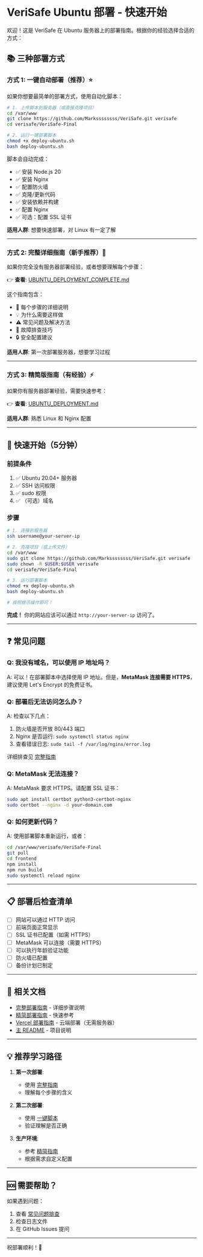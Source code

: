 # VeriSafe Ubuntu 部署 - 快速开始

欢迎！这是 VeriSafe 在 Ubuntu 服务器上的部署指南。根据你的经验选择合适的方式：

## 📚 三种部署方式

### 方式 1: 一键自动部署（推荐）⭐

如果你想要最简单的部署方式，使用自动化脚本：

```bash
# 1. 上传脚本到服务器（或直接克隆项目）
cd /var/www
git clone https://github.com/Markssssssss/VeriSafe.git verisafe
cd verisafe/VeriSafe-Final

# 2. 运行一键部署脚本
chmod +x deploy-ubuntu.sh
bash deploy-ubuntu.sh
```

脚本会自动完成：
- ✅ 安装 Node.js 20
- ✅ 安装 Nginx
- ✅ 配置防火墙
- ✅ 克隆/更新代码
- ✅ 安装依赖并构建
- ✅ 配置 Nginx
- ✅ 可选：配置 SSL 证书

**适用人群**: 想要快速部署，对 Linux 有一定了解

---

### 方式 2: 完整详细指南（新手推荐）📖

如果你完全没有服务器部署经验，或者想要理解每个步骤：

👉 **查看**: [UBUNTU_DEPLOYMENT_COMPLETE.md](./UBUNTU_DEPLOYMENT_COMPLETE.md)

这个指南包含：
- 📝 每个步骤的详细说明
- 💡 为什么需要这样做
- ⚠️  常见问题及解决方法
- 🔧 故障排查技巧
- 🔒 安全配置建议

**适用人群**: 第一次部署服务器，想要学习过程

---

### 方式 3: 精简版指南（有经验）⚡

如果你有服务器部署经验，需要快速参考：

👉 **查看**: [UBUNTU_DEPLOYMENT.md](./UBUNTU_DEPLOYMENT.md)

**适用人群**: 熟悉 Linux 和 Nginx 配置

---

## 🚀 快速开始（5分钟）

### 前提条件

1. ✅ Ubuntu 20.04+ 服务器
2. ✅ SSH 访问权限
3. ✅ sudo 权限
4. ✅ （可选）域名

### 步骤

```bash
# 1. 连接到服务器
ssh username@your-server-ip

# 2. 克隆项目（或上传文件）
cd /var/www
sudo git clone https://github.com/Markssssssss/VeriSafe.git verisafe
sudo chown -R $USER:$USER verisafe
cd verisafe/VeriSafe-Final

# 3. 运行部署脚本
chmod +x deploy-ubuntu.sh
bash deploy-ubuntu.sh

# 按照提示操作即可！
```

**完成！** 你的网站应该可以通过 `http://your-server-ip` 访问了。

---

## ❓ 常见问题

### Q: 我没有域名，可以使用 IP 地址吗？

A: 可以！在部署脚本中选择使用 IP 地址。但是，**MetaMask 连接需要 HTTPS**，建议使用 Let's Encrypt 的免费证书。

### Q: 部署后无法访问怎么办？

A: 检查以下几点：
1. 防火墙是否开放 80/443 端口
2. Nginx 是否运行: `sudo systemctl status nginx`
3. 查看错误日志: `sudo tail -f /var/log/nginx/error.log`

详细排查见 [完整指南](./UBUNTU_DEPLOYMENT_COMPLETE.md#常见问题排查)

### Q: MetaMask 无法连接？

A: MetaMask 要求 HTTPS。请配置 SSL 证书：
```bash
sudo apt install certbot python3-certbot-nginx
sudo certbot --nginx -d your-domain.com
```

### Q: 如何更新代码？

A: 使用部署脚本重新运行，或者：
```bash
cd /var/www/verisafe/VeriSafe-Final
git pull
cd frontend
npm install
npm run build
sudo systemctl reload nginx
```

---

## 📋 部署后检查清单

- [ ] 网站可以通过 HTTP 访问
- [ ] 前端页面正常显示
- [ ] SSL 证书已配置（如需 HTTPS）
- [ ] MetaMask 可以连接（需要 HTTPS）
- [ ] 可以执行年龄验证功能
- [ ] 防火墙已配置
- [ ] 备份计划已制定

---

## 🔗 相关文档

- [完整部署指南](./UBUNTU_DEPLOYMENT_COMPLETE.md) - 详细步骤说明
- [精简部署指南](./UBUNTU_DEPLOYMENT.md) - 快速参考
- [Vercel 部署指南](./DEPLOYMENT_GUIDE.md) - 云端部署（无需服务器）
- [主 README](./README.md) - 项目说明

---

## 💡 推荐学习路径

1. **第一次部署**: 
   - 使用 [完整指南](./UBUNTU_DEPLOYMENT_COMPLETE.md)
   - 理解每个步骤的含义

2. **第二次部署**:
   - 使用 [一键脚本](./deploy-ubuntu.sh)
   - 验证理解是否正确

3. **生产环境**:
   - 参考 [精简指南](./UBUNTU_DEPLOYMENT.md)
   - 根据需求自定义配置

---

## 🆘 需要帮助？

如果遇到问题：

1. 查看 [常见问题排查](./UBUNTU_DEPLOYMENT_COMPLETE.md#常见问题排查)
2. 检查日志文件
3. 在 GitHub Issues 提问

---

祝部署顺利！🎉

